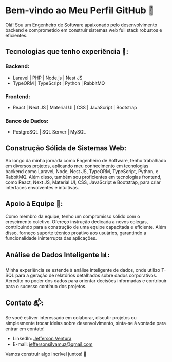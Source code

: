 # Bem-vindo ao Meu Perfil GitHub 👋

Olá! Sou um Engenheiro de Software apaixonado pelo desenvolvimento backend e comprometido em construir sistemas web full stack robustos e eficientes.

## Tecnologias que tenho experiência 🚀:

### Backend:
- Laravel | PHP | Node.js | Nest JS
- TypeORM | TypeScript | Python | RabbitMQ

### Frontend:
- React | Next JS | Material UI | CSS | JavaScript | Bootstrap

### Banco de Dados:
- PostgreSQL | SQL Server | MySQL

## Construção Sólida de Sistemas Web:

Ao longo da minha jornada como Engenheiro de Software, tenho trabalhado em diversos projetos, aplicando meu conhecimento em tecnologias backend como Laravel, Node, Nest JS, TypeORM, TypeScript, Python, e RabbitMQ. Além disso, também sou proficientes em tecnologias frontend, como React, Next JS, Material UI, CSS, JavaScript e Bootstrap, para criar interfaces envolventes e intuitivas.

## Apoio à Equipe 🤝:

Como membro da equipe, tenho um compromisso sólido com o crescimento coletivo. Ofereço instrução dedicada a novos colegas, contribuindo para a construção de uma equipe capacitada e eficiente. Além disso, forneço suporte técnico proativo aos usuários, garantindo a funcionalidade ininterrupta das aplicações.

## Análise de Dados Inteligente 📊:

Minha experiência se estende à análise inteligente de dados, onde utilizo T-SQL para a geração de relatórios detalhados sobre dados corporativos. Acredito no poder dos dados para orientar decisões informadas e contribuir para o sucesso contínuo dos projetos.

## Contato 📬:

Se você estiver interessado em colaborar, discutir projetos ou simplesmente trocar ideias sobre desenvolvimento, sinta-se à vontade para entrar em contato!

- LinkedIn: [Jefferson Ventura](https://www.linkedin.com/in/jefferson-ventura/)
- E-mail: jeffersonsilvamuz@gmail.com

Vamos construir algo incrível juntos! 🚀
